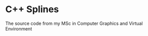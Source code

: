 C++ Splines
==================================================================

The source code from my MSc in Computer Graphics and Virtual Environment
